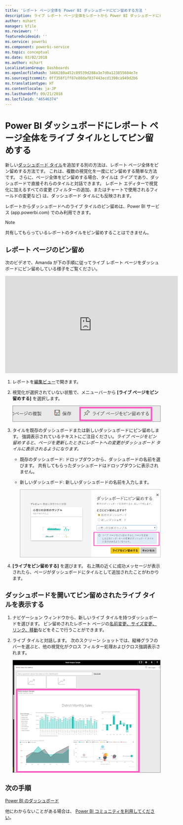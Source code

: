 ```yaml
---
title: 'レポート ページ全体を Power BI ダッシュボードにピン留めする方法 '
description: ライブ レポート ページ全体をレポートから Power BI ダッシュボードにピン留めする方法についてのドキュメント
author: mihart
manager: kfile
ms.reviewer: ''
featuredvideoid: ''
ms.service: powerbi
ms.component: powerbi-service
ms.topic: conceptual
ms.date: 03/02/2018
ms.author: mihart
LocalizationGroup: Dashboards
ms.openlocfilehash: 3466280a452c89539d288a3e7d0a123855604e7e
ms.sourcegitcommit: 0ff358f1ff87e88daf837443ecd1398ca949d2b6
ms.translationtype: HT
ms.contentlocale: ja-JP
ms.lasthandoff: 09/21/2018
ms.locfileid: "46546374"
---
```

# <a name="pin-an-entire-report-page-as-a-live-tile-to-a-power-bi-dashboard"></a>Power BI ダッシュボードにレポート ページ全体をライブ タイルとしてピン留めする
新しい[ダッシュボード タイル](consumer/end-user-tiles.md)を追加する別の方法は、レポート ページ全体をピン留めする方法です。 これは、複数の視覚化を一度にピン留めする簡単な方法です。  さらに、ページ全体をピン留めする場合、タイルは *ライブ* であり、ダッシュボードで直接それらのタイルと対話できます。 レポート エディターで視覚化に加えるすべての変更 (フィルターの追加、またはチャートで使用されるフィールドの変更など) は、ダッシュボード タイルにも反映されます。  

レポートからダッシュボードへのライブ タイルのピン留めは、Power BI サービス (app.powerbi.com) でのみ利用できます。

> [!NOTE]
> 共有してもらっているレポートのタイルをピン留めすることはできません。
> 
> 

## <a name="pin-a-report-page"></a>レポート ページのピン留め
次のビデオで、Amanda が下の手順に従ってライブ レポート ページをダッシュボードにピン留めしている様子をご覧ください。

<iframe width="560" height="315" src="https://www.youtube.com/embed/EzhfBpPboPA" frameborder="0" allowfullscreen></iframe>


1. レポートを[編集ビュー](service-interact-with-a-report-in-editing-view.md)で開きます。
2. 視覚化が選択されていない状態で、メニューバーから **[ライブ ページをピン留めする]** を選択します。
   
   ![[ライブ ページをピン留めする] アイコン](media/service-dashboard-pin-live-tile-from-report/pbi-pin-live-page.png) 
3. タイルを既存のダッシュボードまたは新しいダッシュボードにピン留めします。 強調表示されているテキストにご注目ください。*ライブ ページをピン留めすると、ページを更新したときにレポートへの変更がダッシュボード タイルに表示されるようになります。*
   
   * 既存のダッシュボード: ドロップダウンから、ダッシュボードの名前を選びます。 共有してもらったダッシュボードはドロップダウンに表示されません。
   * 新しいダッシュボード: 新しいダッシュボードの名前を入力します。
     
     ![ダッシュボードにピン留めダイアログ](media/service-dashboard-pin-live-tile-from-report/pbi-pin-live-page-dialog.png)
4. **[ライブをピン留めする]** を選びます。 右上隅の近くに成功メッセージが表示されたら、ページがダッシュボードにタイルとして追加されたことがわかります。

## <a name="open-the-dashboard-to-see-the-pinned-live-tile"></a>ダッシュボードを開いてピン留めされたライブ タイルを表示する
1. ナビゲーション ウィンドウから、新しいライブ タイルを持つダッシュボードを選びます。 ピン留めされたレポート ページの[名前変更、サイズ変更、リンク、移動](service-dashboard-edit-tile.md)などをそこで行うことができます。  
2. ライブ タイルと対話します。  次のスクリーン ショットでは、縦棒グラフのバーを選ぶと、他の視覚化がクロス フィルター処理およびクロス強調表示されます。
   
    ![ダッシュボードとライブ タイル](media/service-dashboard-pin-live-tile-from-report/pbi-live-tile.png)

## <a name="next-steps"></a>次の手順
[Power BI のダッシュボード](consumer/end-user-dashboards.md)

他にわからないことがある場合は、 [Power BI コミュニティを利用してください](http://community.powerbi.com/)。

